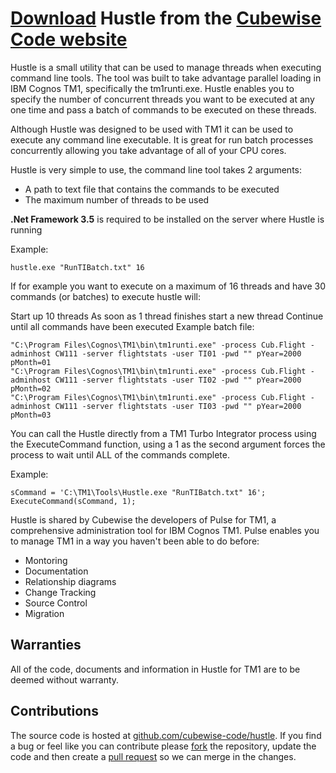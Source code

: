 # [Download](https://code.cubewise.com/hustle) Hustle from the [Cubewise Code website](https://code.cubewise.com/)

Hustle is a small utility that can be used to manage threads when executing command line tools. The tool was built to take advantage parallel loading in IBM Cognos TM1, specifically the tm1runti.exe. Hustle enables you to specify the number of concurrent threads you want to be executed at any one time and pass a batch of commands to be executed on these threads.

Although Hustle was designed to be used with TM1 it can be used to execute any command line executable. It is great for run batch processes concurrently allowing you take advantage of all of your CPU cores.

Hustle is very simple to use, the command line tool takes 2 arguments:

* A path to text file that contains the commands to be executed
* The maximum number of threads to be used

**.Net Framework 3.5**  is required to be installed on the server where Hustle is running

Example:
```
hustle.exe "RunTIBatch.txt" 16
```

If for example you want to execute on a maximum of 16 threads and have 30 commands (or batches) to execute hustle will:

Start up 10 threads
As soon as 1 thread finishes start a new thread
Continue until all commands have been executed
Example batch file:

```
"C:\Program Files\Cognos\TM1\bin\tm1runti.exe" -process Cub.Flight -adminhost CW111 -server flightstats -user TI01 -pwd "" pYear=2000 pMonth=01
"C:\Program Files\Cognos\TM1\bin\tm1runti.exe" -process Cub.Flight -adminhost CW111 -server flightstats -user TI02 -pwd "" pYear=2000 pMonth=02
"C:\Program Files\Cognos\TM1\bin\tm1runti.exe" -process Cub.Flight -adminhost CW111 -server flightstats -user TI03 -pwd "" pYear=2000 pMonth=03
```

You can call the Hustle directly from a TM1 Turbo Integrator process using the ExecuteCommand function, using a 1 as the second argument forces the process to wait until ALL of the commands complete.

Example:

```
sCommand = 'C:\TM1\Tools\Hustle.exe "RunTIBatch.txt" 16';
ExecuteCommand(sCommand, 1);
``` 

Hustle is shared by Cubewise the developers of Pulse for TM1, a comprehensive administration tool for IBM Cognos TM1. Pulse enables you to manage TM1 in a way you haven't been able to do before:

* Montoring
* Documentation
* Relationship diagrams
* Change Tracking
* Source Control
* Migration

## Warranties

All of the code, documents and information in Hustle for TM1 are to be deemed without warranty.

## Contributions

The source code is hosted at [github.com/cubewise-code/hustle](https://github.com/cubewise-code/hustle). If you find a bug or feel like you can contribute please [fork](https://help.github.com/articles/fork-a-repo/) the repository, update the code and then create a [pull request](https://help.github.com/articles/about-pull-requests/) so we can merge in the changes.

 
